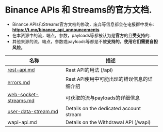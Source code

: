 # Binance APIs 和 Streams的官方文档.
* Binance APIs和Streams官方文档的修改，废弃等信息都会在电报群中发布: **https://t.me/binance_api_announcements**
* 在本资源中的流，端点，参数，payloads等都被认为是**官方**的且**受支持**的.
* 其他来源的流，端点，参数或payloads等都是不被**支持的**，**使用它们需要自担风险**。


名称 | 描述
------------ | ------------ 
[rest-api.md](rest-api.md) | Rest API的用法 (/api)
[errors.md](errors.md) | Rest API使用中可能出现的错误信息的详细介绍
[web-socket-streams.md](web-socket-streams.md) | 可获取的流与payloads的详细信息
[user-data-stream.md](user-data-stream.md) | Details on the dedicated account stream
wapi-api.md | Details on the Withdrawal API (/wapi)

